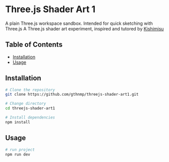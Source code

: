 # Three.js Shader Art 1

A plain Three.js workspace sandbox. Intended for quick sketching with Three.js
A Three.js shader art experiment, inspired and tutored by [Kishimisu](https://www.youtube.com/@kishimisu)

## Table of Contents

- [Installation](#installation)
- [Usage](#usage)

## Installation
```bash
# Clone the repository
git clone https://github.com/gthnmp/threejs-shader-art1.git

# Change directory
cd threejs-shader-art1

# Install dependencies
npm install
```
## Usage
```bash
# run project 
npm run dev
```
